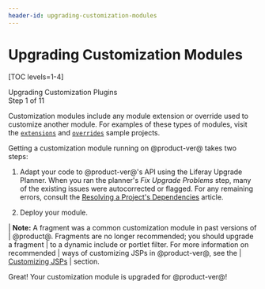 ```yaml
---
header-id: upgrading-customization-modules
---
```


# Upgrading Customization Modules

[TOC levels=1-4]

<div class="learn-path-step">
    <p>Upgrading Customization Plugins<br>Step 1 of 11</p>
</div>

Customization modules include any module extension or override used to
customize another module. For examples of these types of modules, visit the
[`extensions`](https://github.com/liferay/liferay-blade-samples/tree/master/liferay-workspace/extensions)
and
[`overrides`](https://github.com/liferay/liferay-blade-samples/tree/master/liferay-workspace/overrides)
sample projects.

Getting a customization module running on @product-ver@ takes two steps:

1.  Adapt your code to @product-ver@'s API using the Liferay Upgrade Planner. When
    you ran the planner's *Fix Upgrade Problems* step, many of the existing
    issues were autocorrected or flagged. For any remaining errors, consult the
    [Resolving a Project's Dependencies](/docs/7-2/tutorials/-/knowledge_base/t/resolving-a-projects-dependencies)
    article.

2.  Deploy your module.

| **Note:** A fragment was a common customization module in past versions of
| @product@. Fragments are no longer recommended; you should upgrade a fragment
| to a dynamic include or portlet filter. For more information on recommended
| ways of customizing JSPs in @product-ver@, see the
| [Customizing JSPs](/docs/7-2/customization/-/knowledge_base/c/customizing-jsps)
| section.

Great! Your customization module is upgraded for @product-ver@!
